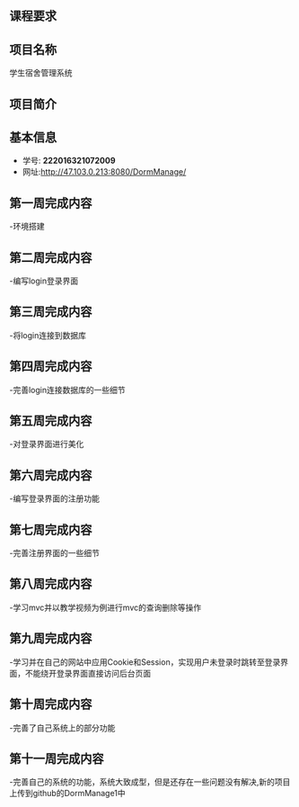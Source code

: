 ## 课程要求
 
## 项目名称

学生宿舍管理系统

## 项目简介

## 基本信息

- 学号: **222016321072009**
- 网址:http://47.103.0.213:8080/DormManage/


## 第一周完成内容

-环境搭建

## 第二周完成内容

-编写login登录界面

## 第三周完成内容

-将login连接到数据库

## 第四周完成内容

-完善login连接数据库的一些细节

## 第五周完成内容

-对登录界面进行美化

## 第六周完成内容

-编写登录界面的注册功能

## 第七周完成内容

-完善注册界面的一些细节

## 第八周完成内容

-学习mvc并以教学视频为例进行mvc的查询删除等操作

## 第九周完成内容

-学习并在自己的网站中应用Cookie和Session，实现用户未登录时跳转至登录界面，不能绕开登录界面直接访问后台页面
## 第十周完成内容

-完善了自己系统上的部分功能

## 第十一周完成内容

-完善自己的系统的功能，系统大致成型，但是还存在一些问题没有解决,新的项目上传到github的DormManage1中

